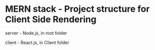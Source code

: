 # MERN stack - Project structure for Client Side Rendering
server - Node.js, in root folder

client - React.js, in Client folder
